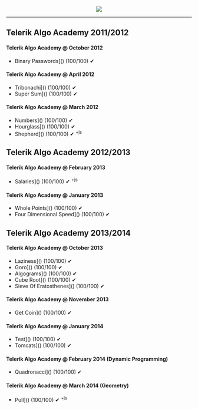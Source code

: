 <p align="center"><a href="http://academy.telerik.com/"><img src="http://telerikacademy.com/Content/Images/Header.png" /></a></p>

---

## Telerik Algo Academy 2011/2012

#### Telerik Algo Academy @ October 2012
 * Binary Passwords]() (100/100) ✔

#### Telerik Algo Academy @ April 2012
 * Tribonachi]() (100/100) ✔
 * Super Sum]() (100/100) ✔

#### Telerik Algo Academy @ March 2012
 * Numbers]() (100/100) ✔
 * Hourglass]() (100/100) ✔
 * Shepherd]() (100/100) ✔ <sup>+js</sup>


## Telerik Algo Academy 2012/2013

#### Telerik Algo Academy @ February 2013
 * Salaries]() (100/100) ✔ <sup>+js</sup>

#### Telerik Algo Academy @ January 2013
 * Whole Points]() (100/100) ✔
 * Four Dimensional Speed]() (100/100) ✔


## Telerik Algo Academy 2013/2014

#### Telerik Algo Academy @ October 2013
 * Laziness]() (100/100) ✔
 * Goro]() (100/100) ✔
 * Algograms]() (100/100) ✔
 * Cube Root]() (100/100) ✔
 * Sieve Of Eratosthenes]() (100/100) ✔

#### Telerik Algo Academy @ November 2013
 * Get Coin]() (100/100) ✔

#### Telerik Algo Academy @ January 2014
 * Test]() (100/100) ✔
 * Tomcats]() (100/100) ✔

#### Telerik Algo Academy @ February 2014 (Dynamic Programming)
 * Quadronacci]() (100/100) ✔

#### Telerik Algo Academy @ March 2014 (Geometry)
 * Pull]() (100/100) ✔ <sup>+js</sup>
